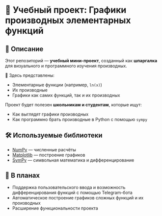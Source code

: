 # 📘 Учебный проект: Графики производных элементарных функций

## 🚀 Описание

Этот репозиторий — **учебный мини-проект**, созданный как **шпаргалка** для визуального и программного изучения производных.

🔹 Здесь представлены:
- Элементарные функции (например, `ln(x)`)
- Их производные
- Графики как самих функций, так и их производных

Проект будет полезен **школьникам и студентам**, которые ищут:
- Как выглядят графики производных
- Как программно брать производные в Python с помощью `sympy`

## 🛠 Используемые библиотеки

- [NumPy](https://numpy.org/) — численные расчёты
- [Matplotlib](https://matplotlib.org/) — построение графиков
- [SymPy](https://www.sympy.org/) — символьная математика и дифференцирование

## 📌 В планах

- Поддержка пользовательского ввода и возможность дифференцирования функций с помощью Telegram-бота
- Автоматическое построение графиков сложных функций и их производных
- Расширение функциональности проекта
